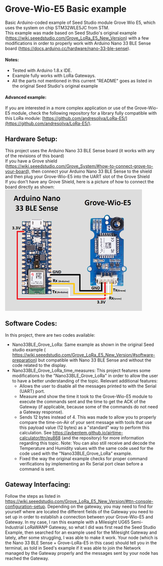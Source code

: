# Grove-Wio-E5 Basic example
Basic Arduino-coded example of Seed Studio module Grove Wio E5, which uses the system on chip STM32WLE5JC from STM.\
This example was made based on Seed Studio's original example (https://wiki.seeedstudio.com/Grove_LoRa_E5_New_Version) with a few modifications in order to properly work with Arduino Nano 33 BLE Sense board (https://docs.arduino.cc/hardware/nano-33-ble-sense).
#### Notes:
  * Tested with Arduino 1.8.x IDE.
  * Example fully works with LoRa Gateways.
  * All the parts not mentioned in this current "README" goes as listed in the original Seed Studio's original example
#### Advanced example:
If you are interested in a more complex application or use of the Grove-Wio-E5 module, check the following repository for a library fully compatible with this LoRa module: [https://github.com/andresoliva/LoRa-E5/](https://github.com/andresoliva/LoRa-E5/).
## Hardware Setup:
This project uses the Arduino Nano 33 BLE Sense board (it works with any of the revisions of this board)\
If you have a Grove shield (https://wiki.seeedstudio.com/Grove_System/#how-to-connect-grove-to-your-board),
then connect your Arduino Nano 33 BLE Sense to the shield and then plug your Grove-Wio-E5 into the UART slot of the Grove Shield\
If you don't have any Grove Shield, here is a picture of how to connect the board directly as shown:
<img src="https://github.com/andresoliva/Grove-Wio-E5/blob/main/pictures/nano33blesende_grove_e5_connection.png" width="450" align="center">
## Software Codes:
In this project, there are two codes available:
  * Nano33BLE_Grove_LoRa: Same example as shown in the original Seed studio example ( https://wiki.seeedstudio.com/Grove_LoRa_E5_New_Version/#software-preparation) but compatible with Nano 33 BLE Sense and without the code related to the display.
  * Nano33BLE_Grove_LoRa_time_measures: This project features some modifications to the "Nano33BLE_Grove_LoRa" in order to allow the user to have a better understanding of the topic. Relevant additional features:
    + Allows the user to disable all the messages printed to with the Serial (UART) port.
    + Measure and show the time it took to the Grove-Wio-E5 module to execute the commands sent and the time to get the ACK of the Gateway (if applicable, because some of the commands do not need a Gateway response).
    + Sends 12 bytes instead of 4. This was made to allow you to properly compare the time-on-Air of your sent message with tools that use this payload value (12 bytes) as a "standard" way to perform this calculation. See https://avbentem.github.io/airtime-calculator/ttn/eu868 (and the repository) for more information regarding this topic. Note: You can also still receive and decode the Temperature and Humidity values with the same code used for the  code used with the "Nano33BLE_Grove_LoRa" example.
    + Fixed the way the original example checks for proper command verifications by implementing an Rx Serial port clean before a command is sent.
## Gateway Interfacing:
Follow the steps as listed in https://wiki.seeedstudio.com/Grove_LoRa_E5_New_Version/#ttn-console-configuration-setup. Depending on the gateway, you may need to find for yourself where are located the different fields of the Gateway you need to set up in order to establish a connection between your Grove-Wio-E5 and Gateway. In my case, I ran this example with a Milesight UG65 Semi-Industrial LoRaWAN® Gateway, so what I did was first read the Seed Studio Example, then searched for an example used for the  Milesight Gateway and lately, after some struggling, I was able to make it work. Your node (which is the Nano 33 BLE Sense + Grove-LoRa-E5 in this case) should tell you in the terminal, as told in Seed's example if it was able to join the Network managed by the Gateway properly and the messages sent by your node has reached the Gateway.


